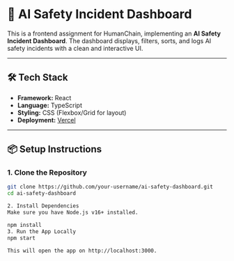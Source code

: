 # 🚨 AI Safety Incident Dashboard

This is a frontend assignment for HumanChain, implementing an **AI Safety Incident Dashboard**. The dashboard displays, filters, sorts, and logs AI safety incidents with a clean and interactive UI.

---

## 🛠️ Tech Stack

- **Framework:** React
- **Language:** TypeScript
- **Styling:** CSS (Flexbox/Grid for layout)
- **Deployment:** [Vercel]([https://vercel.com](https://ai-safety-incident-dashboard-kmvk-2hbcjr7zl.vercel.app/))

---

## 📦 Setup Instructions

### 1. Clone the Repository

```bash
git clone https://github.com/your-username/ai-safety-dashboard.git
cd ai-safety-dashboard

2. Install Dependencies
Make sure you have Node.js v16+ installed.

npm install
3. Run the App Locally
npm start

This will open the app on http://localhost:3000.
